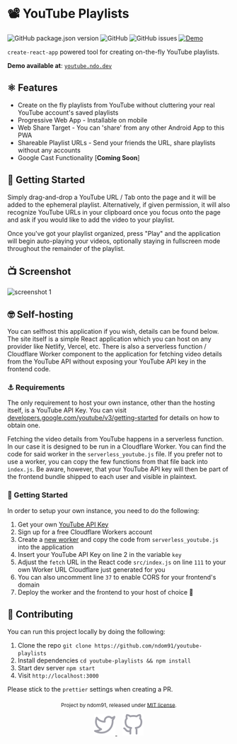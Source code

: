 # 📽️ YouTube Playlists

![GitHub package.json version](https://img.shields.io/github/package-json/v/ndom91/youtube-playlists?style=flat-square)
![GitHub](https://img.shields.io/github/license/ndom91/youtube-playlists.svg?style=flat-square)
![GitHub issues](https://img.shields.io/github/issues-raw/ndom91/youtube-playlists.svg?style=flat-square)
[![Demo](https://img.shields.io/badge/click-demo-orange?style=flat-square)](https://youtube.ndo.dev)

`create-react-app` powered tool for creating on-the-fly YouTube playlists. 

**Demo available at**: [`youtube.ndo.dev`](https://youtube.ndo.dev)  

## ⚛️ Features

- Create on the fly playlists from YouTube without cluttering your real YouTube account's saved playlists
- Progressive Web App - Installable on mobile
- Web Share Target - You can 'share' from any other Android App to this PWA
- Shareable Playlist URLs - Send your friends the URL, share playlists without any accounts
- Google Cast Functionality [**Coming Soon**]

## 🏁 Getting Started

Simply drag-and-drop a YouTube URL / Tab onto the page and it will be added to the ephemeral playlist. Alternatively, if given permission, it will also recognize YouTube URLs in your clipboard once you focus onto the page and ask if you would like to add the video to your playlist.

Once you've got your playlist organized, press "Play" and the application will begin auto-playing your videos, optionally staying in fullscreen mode throughout the remainder of the playlist.

## 📺 Screenshot

![screenshot 1](screenshot1.gif)

## 🤓 Self-hosting

You can selfhost this application if you wish, details can be found below. The site itself is a simple React application which you can host on any provider like Netlify, Vercel, etc. There is also a serverless function / Cloudflare Worker component to the application for fetching video details from the YouTube API without exposing your YouTube API key in the frontend code.

### ⚓ Requirements

The only requirement to host your own instance, other than the hosting itself, is a YouTube API Key. You can visit [developers.google.com/youtube/v3/getting-started](https://developers.google.com/youtube/v3/getting-started) for details on how to obtain one.

Fetching the video details from YouTube happens in a serverless function. In our case it is designed to be run in a Cloudflare Worker. You can find the code for said worker in the `serverless_youtube.js` file. If you prefer not to use a worker, you can copy the few functions from that file back into `index.js`. Be aware, however, that your YouTube API key will then be part of the frontend bundle shipped to each user and visible in plaintext.

### 👷 Getting Started

In order to setup your own instance, you need to do the following:

1. Get your own [YouTube API Key](https://developers.google.com/youtube/v3/getting-started)
2. Sign up for a free Cloudflare Workers account
3. Create a [new worker](https://cloudflareworkers.com/) and copy the code from `serverless_youtube.js` into the application
4. Insert your YouTube API Key on line 2 in the variable `key`
5. Adjust the `fetch` URL in the React code `src/index.js` on line `111` to your own Worker URL Cloudflare just generated for you
6. You can also uncomment line `37` to enable CORS for your frontend's domain
7. Deploy the worker and the frontend to your host of choice 🎉

## 🙏 Contributing

You can run this project locally by doing the following:

1. Clone the repo `git clone https://github.com/ndom91/youtube-playlists`
2. Install dependencies `cd youtube-playlists && npm install`
3. Start dev server `npm start`
4. Visit `http://localhost:3000`

Please stick to the `prettier` settings when creating a PR.


<p align="center">
    <sub>
        Project by ndom91, released under <a href="https://github.com/ndom91/youtube-playlists/blob/main/LICENSE">MIT license</a>.
    </sub>
</p>
<p align="center">
    <a href="https://twitter.com/ndom91">
        <img alt="Nico Domino on Twitter" src="https://raw.githubusercontent.com/leodr/fill-packagejson/main/assets/twitter.svg">
    </a>
    &nbsp;&nbsp;
    <a href="https://github.com/ndom91">
        <img alt="Nico Domino on GitHub" src="https://raw.githubusercontent.com/leodr/fill-packagejson/main/assets/github.svg">
    </a>
</p>

